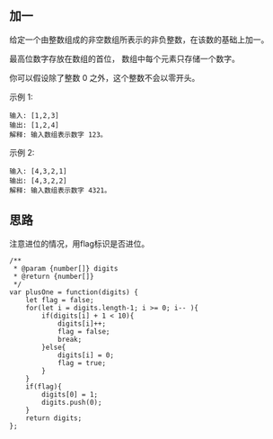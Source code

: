 ## 加一
给定一个由整数组成的非空数组所表示的非负整数，在该数的基础上加一。

最高位数字存放在数组的首位， 数组中每个元素只存储一个数字。

你可以假设除了整数 0 之外，这个整数不会以零开头。

示例 1:
```
输入: [1,2,3]
输出: [1,2,4]
解释: 输入数组表示数字 123。
```
示例 2:
```
输入: [4,3,2,1]
输出: [4,3,2,2]
解释: 输入数组表示数字 4321。
```
## 思路
注意进位的情况，用flag标识是否进位。

``` 
/**
 * @param {number[]} digits
 * @return {number[]}
 */
var plusOne = function(digits) {
    let flag = false;
    for(let i = digits.length-1; i >= 0; i-- ){
        if(digits[i] + 1 < 10){
            digits[i]++;
            flag = false;
            break;
        }else{
            digits[i] = 0;
            flag = true;
        }
    }
    if(flag){
        digits[0] = 1;
        digits.push(0);
    }
    return digits;
};
```